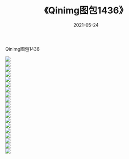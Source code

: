 ﻿---
layout: post
title:  《Qinimg图包1436》
date:   2021-05-24
img: http://imgx.orgx.ga/Qinimg图包/Qinimg图包1436/000.jpg
categories: [美女, 清纯, 唯美]
---

Qinimg图包1436

 ![](http://imgx.orgx.ga/Qinimg图包/Qinimg图包1436/001.jpg) <br>![](http://imgx.orgx.ga/Qinimg图包/Qinimg图包1436/002.jpg) <br>![](http://imgx.orgx.ga/Qinimg图包/Qinimg图包1436/003.jpg) <br>![](http://imgx.orgx.ga/Qinimg图包/Qinimg图包1436/004.jpg) <br>![](http://imgx.orgx.ga/Qinimg图包/Qinimg图包1436/005.jpg) <br>![](http://imgx.orgx.ga/Qinimg图包/Qinimg图包1436/006.jpg) <br>![](http://imgx.orgx.ga/Qinimg图包/Qinimg图包1436/007.jpg) <br>![](http://imgx.orgx.ga/Qinimg图包/Qinimg图包1436/008.jpg) <br>![](http://imgx.orgx.ga/Qinimg图包/Qinimg图包1436/009.jpg) <br>![](http://imgx.orgx.ga/Qinimg图包/Qinimg图包1436/010.jpg) <br>![](http://imgx.orgx.ga/Qinimg图包/Qinimg图包1436/011.jpg) <br>![](http://imgx.orgx.ga/Qinimg图包/Qinimg图包1436/012.jpg) <br>![](http://imgx.orgx.ga/Qinimg图包/Qinimg图包1436/013.jpg) <br>![](http://imgx.orgx.ga/Qinimg图包/Qinimg图包1436/014.jpg) <br>![](http://imgx.orgx.ga/Qinimg图包/Qinimg图包1436/015.jpg) <br>![](http://imgx.orgx.ga/Qinimg图包/Qinimg图包1436/016.jpg) <br>![](http://imgx.orgx.ga/Qinimg图包/Qinimg图包1436/017.jpg) <br>![](http://imgx.orgx.ga/Qinimg图包/Qinimg图包1436/018.jpg) <br>![](http://imgx.orgx.ga/Qinimg图包/Qinimg图包1436/019.jpg) <br>